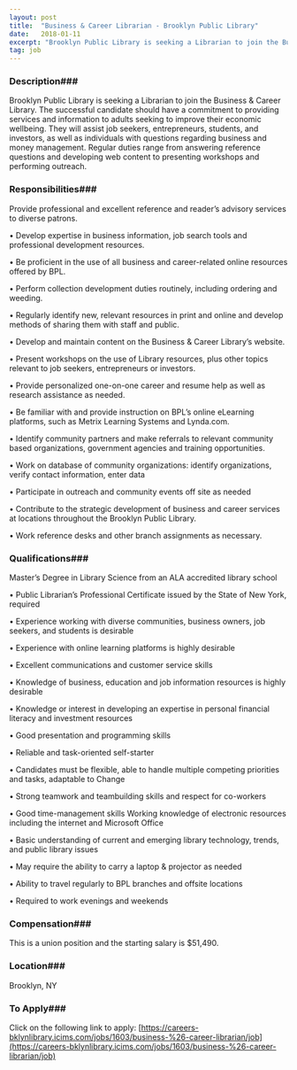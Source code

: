 ```yaml
---
layout: post
title:  "Business & Career Librarian - Brooklyn Public Library"
date:   2018-01-11
excerpt: "Brooklyn Public Library is seeking a Librarian to join the Business & Career Library. The successful candidate should have a commitment to providing services and information to adults seeking to improve their economic wellbeing. They will assist job seekers, entrepreneurs, students, and investors, as well as individuals with questions regarding..."
tag: job
---
```


### Description###

Brooklyn Public Library is seeking a Librarian to join the Business & Career Library. The successful candidate should have a commitment to providing services and information to adults seeking to improve their economic wellbeing. They will assist job seekers, entrepreneurs, students, and investors, as well as individuals with questions regarding business and money management. Regular duties range from answering reference questions and developing web content to presenting workshops and performing outreach. 



### Responsibilities###

Provide professional and excellent reference and reader’s advisory services to diverse patrons. 

• Develop expertise in business information, job search tools and professional development resources. 

• Be proficient in the use of all business and career-related online resources offered by BPL.

• Perform collection development duties routinely, including ordering and weeding.

• Regularly identify new, relevant resources in print and online and develop methods of sharing them with staff and public. 

• Develop and maintain content on the Business & Career Library’s website.

• Present workshops on the use of Library resources, plus other topics relevant to job seekers, entrepreneurs or investors.       

• Provide personalized one-on-one career and resume help as well as research assistance as needed.

• Be familiar with and provide instruction on BPL’s online eLearning platforms, such as Metrix Learning Systems and Lynda.com.

• Identify community partners and make referrals to relevant community based organizations, government agencies and training opportunities.

• Work on database of community organizations: identify organizations, verify contact information, enter data 

• Participate in outreach and community events off site as needed

• Contribute to the strategic development of business and career services at locations throughout the Brooklyn Public Library. 

• Work reference desks and other branch assignments as necessary.



### Qualifications###

Master’s Degree in Library Science from an ALA accredited library school 

• Public Librarian’s Professional Certificate issued by the State of New York, required

• Experience working with diverse communities, business owners, job seekers, and students is desirable

• Experience with online learning platforms is highly desirable

• Excellent communications and customer service skills

• Knowledge of business, education and job information resources is highly desirable

• Knowledge or interest in developing an expertise in personal financial literacy and investment resources

• Good presentation and programming skills

• Reliable and task-oriented self-starter

• Candidates must be flexible, able to handle multiple competing priorities and tasks, adaptable to Change

• Strong teamwork and teambuilding skills and respect for co-workers

• Good time-management skills
Working knowledge of electronic resources including the internet and Microsoft Office

• Basic understanding of current and emerging library technology, trends, and public library issues 

• May require the ability to carry a laptop & projector as needed

• Ability to travel regularly to BPL branches and offsite locations

• Required to work evenings and weekends 




### Compensation###

This is a union position and the starting salary is $51,490.


### Location###

Brooklyn, NY




### To Apply###

Click on the following link to apply: [https://careers-bklynlibrary.icims.com/jobs/1603/business-%26-career-librarian/job](https://careers-bklynlibrary.icims.com/jobs/1603/business-%26-career-librarian/job) 





